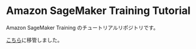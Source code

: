 # Amazon SageMaker Training Tutorial

Amazon SageMaker Training のチュートリアルリポジトリです。

[こちら](https://github.com/aws-samples/aws-ml-jp/tree/main/sagemaker/sagemaker-traning/tutorial)に移管しました。
